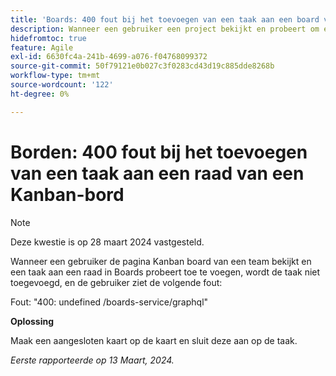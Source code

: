 ```yaml
---
title: 'Boards: 400 fout bij het toevoegen van een taak aan een board vanaf een teampagina'
description: Wanneer een gebruiker een project bekijkt en probeert om een taak aan een raad toe te voegen, wordt de taak niet toegevoegd, en de gebruiker ziet een fout. Er is een tijdelijke oplossing beschikbaar.
hidefromtoc: true
feature: Agile
exl-id: 6630fc4a-241b-4699-a076-f04768099372
source-git-commit: 50f79121e0b027c3f0283cd43d19c885dde8268b
workflow-type: tm+mt
source-wordcount: '122'
ht-degree: 0%

---
```


# Borden: 400 fout bij het toevoegen van een taak aan een raad van een Kanban-bord

>[!NOTE]
>
>Deze kwestie is op 28 maart 2024 vastgesteld.

Wanneer een gebruiker de pagina Kanban board van een team bekijkt en een taak aan een raad in Boards probeert toe te voegen, wordt de taak niet toegevoegd, en de gebruiker ziet de volgende fout:

Fout: &quot;400: undefined /boards-service/graphql&quot;

**Oplossing**

Maak een aangesloten kaart op de kaart en sluit deze aan op de taak.

_Eerste rapporteerde op 13 Maart, 2024._
